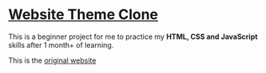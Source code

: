 # [Website Theme Clone](https://mingwheel.github.io/th1-clone)

This is a beginner project for me to practice my **HTML, CSS and JavaScript** skills after 1 month+ of learning.

This is the [original website](https://blackrockdigital.github.io/startbootstrap-agency/)